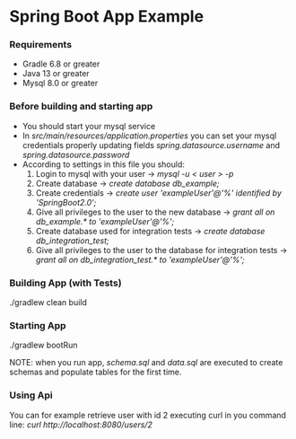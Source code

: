 # Spring Boot App Example

### Requirements
* Gradle 6.8 or greater
* Java 13 or greater
* Mysql 8.0 or greater

### Before building and starting app
* You should start your mysql service
* In _src/main/resources/application.properties_ you can set your mysql credentials properly updating fields 
  _spring.datasource.username_ and _spring.datasource.password_
* According to settings in this file you should:
  1. Login to mysql with your user -> _mysql -u < user > -p_
  2. Create database -> _create database db_example;_
  3. Create credentials -> _create user 'exampleUser'@'%' identified by 'SpringBoot2.0';_
  4. Give all privileges to the user to the new database -> _grant all on db_example.* to 'exampleUser'@'%';_
  5. Create database used for integration tests -> _create database db_integration_test;_
  6. Give all privileges to the user to the database for integration tests -> _grant all on db_integration_test.* to 'exampleUser'@'%';_

### Building App (with Tests)
./gradlew clean build

### Starting App
./gradlew bootRun

NOTE: when you run app, _schema.sql_ and _data.sql_ are executed to create schemas and populate tables for the first time.

### Using Api
You can for example retrieve user with id 2 executing curl in you command line:
_curl http://localhost:8080/users/2_